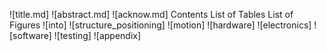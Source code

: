 ![title.md]
![abstract.md]
![acknow.md]
Contents
List of Tables
List of Figures
![into]
![structure_positioning]
![motion]
![hardware]
![electronics]
![software]
![testing]
![appendix]
